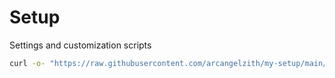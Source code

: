 # Setup

Settings and customization scripts


```bash
curl -o- "https://raw.githubusercontent.com/arcangelzith/my-setup/main/ubuntu/install.sh?t=$(date +%s)" | bash
```

